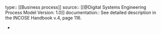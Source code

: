 type:: [[Business process]]
source:: [[@Digital Systems Engineering Process Model Version: 1.0]]
documentation:: See detailed description in the INCOSE Handbook v.4, page 116.

-